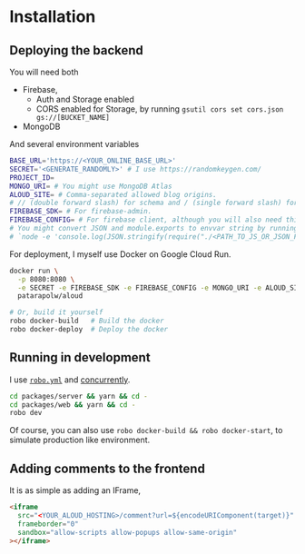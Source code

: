 # Installation

## Deploying the backend

You will need both

- Firebase,
  - Auth and Storage enabled
  - CORS enabled for Storage, by running `gsutil cors set cors.json gs://[BUCKET_NAME]`
- MongoDB

And several environment variables

```sh
BASE_URL='https://<YOUR_ONLINE_BASE_URL>'
SECRET='<GENERATE_RANDOMLY>' # I use https://randomkeygen.com/
PROJECT_ID=
MONGO_URI= # You might use MongoDB Atlas
ALOUD_SITE= # Comma-separated allowed blog origins.
# // (double forward slash) for schema and / (single forward slash) for pathname.
FIREBASE_SDK= # For firebase-admin.
FIREBASE_CONFIG= # For firebase client, although you will also need this in server-side.
# You might convert JSON and module.exports to envvar string by running
# `node -e 'console.log(JSON.stringify(require("./<PATH_TO_JS_OR_JSON_FILE>")))'`
```

For deployment, I myself use Docker on Google Cloud Run.

```sh
docker run \
  -p 8080:8080 \
  -e SECRET -e FIREBASE_SDK -e FIREBASE_CONFIG -e MONGO_URI -e ALOUD_SITE \
  patarapolw/aloud

# Or, build it yourself
robo docker-build   # Build the docker
robo docker-deploy  # Deploy the docker
```

## Running in development

I use [`robo.yml`](https://github.com/tj/robo) and [concurrently](https://github.com/kimmobrunfeldt/concurrently).

```sh
cd packages/server && yarn && cd -
cd packages/web && yarn && cd -
robo dev
```

Of course, you can also use `robo docker-build && robo docker-start`, to simulate production like environment.

## Adding comments to the frontend

It is as simple as adding an IFrame,

```html
<iframe
  src="<YOUR_ALOUD_HOSTING>/comment?url=${encodeURIComponent(target)}"
  frameborder="0"
  sandbox="allow-scripts allow-popups allow-same-origin"
></iframe>
```
